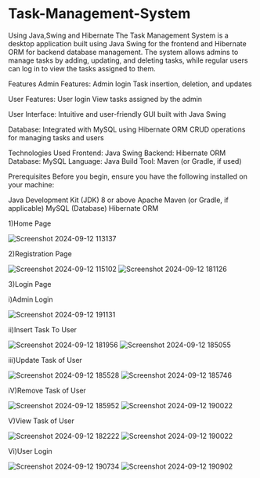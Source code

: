 # Task-Management-System
Using Java,Swing and Hibernate
The Task Management System is a desktop application built using Java Swing for the frontend and Hibernate ORM for backend database management. The system allows admins to manage tasks by adding, updating, and deleting tasks, while regular users can log in to view the tasks assigned to them.

Features
Admin Features:
Admin login
Task insertion, deletion, and updates

User Features:
User login
View tasks assigned by the admin

User Interface:
Intuitive and user-friendly GUI built with Java Swing

Database:
Integrated with MySQL using Hibernate ORM
CRUD operations for managing tasks and users

Technologies Used
Frontend: Java Swing
Backend: Hibernate ORM
Database: MySQL
Language: Java
Build Tool: Maven (or Gradle, if used)

Prerequisites
Before you begin, ensure you have the following installed on your machine:

Java Development Kit (JDK) 8 or above
Apache Maven (or Gradle, if applicable)
MySQL (Database)
Hibernate ORM

1)Home Page

![Screenshot 2024-09-12 113137](https://github.com/user-attachments/assets/74028a4a-cb96-4fe2-878d-552b47b823a2)

2)Registration Page

![Screenshot 2024-09-12 115102](https://github.com/user-attachments/assets/84e0ed9e-d053-46be-8846-df46549b5116)   ![Screenshot 2024-09-12 181126](https://github.com/user-attachments/assets/68fcec6c-4c0f-4aea-9976-cb1ddf6c47d5)

3)Login Page

  i)Admin Login

  ![Screenshot 2024-09-12 191131](https://github.com/user-attachments/assets/fd53ea63-f0a0-4653-82b0-73d8e52e4061)
 

  ii)Insert Task To User

  ![Screenshot 2024-09-12 181956](https://github.com/user-attachments/assets/5f56a2e3-6b4b-4a06-be18-027c4311ef98) ![Screenshot 2024-09-12 185055](https://github.com/user-attachments/assets/e76f4d4e-514d-4cdc-9bd9-3e813e60062c)

  iii)Update Task of User

  ![Screenshot 2024-09-12 185528](https://github.com/user-attachments/assets/b1d37880-53c4-4362-a7b5-56bebd3cb046) ![Screenshot 2024-09-12 185746](https://github.com/user-attachments/assets/ca9abcc8-b33f-4a3b-a64e-d78ed4ffbf7c)

  iV)Remove Task of User

  ![Screenshot 2024-09-12 185952](https://github.com/user-attachments/assets/ed82a5f7-7336-4f5a-a181-b13a0b9bbc35) ![Screenshot 2024-09-12 190022](https://github.com/user-attachments/assets/5266479f-47f5-41b3-a5c8-c8c55411cd3a)

V)View Task of User

![Screenshot 2024-09-12 182222](https://github.com/user-attachments/assets/b45e90c4-9349-44c8-9794-3164eadfb75f) ![Screenshot 2024-09-12 190022](https://github.com/user-attachments/assets/5266479f-47f5-41b3-a5c8-c8c55411cd3a)

Vi)User Login

![Screenshot 2024-09-12 190734](https://github.com/user-attachments/assets/bf313968-d160-409d-86f0-499138fe4d1e) ![Screenshot 2024-09-12 190902](https://github.com/user-attachments/assets/24b5a081-9632-4521-982b-54c2c7d1e3ba)








  








